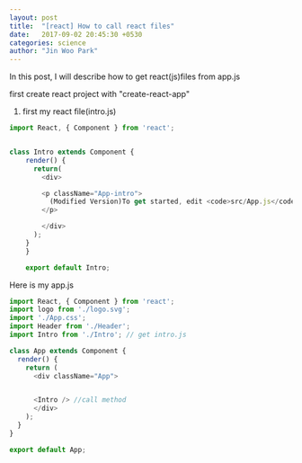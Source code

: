```yaml
---
layout: post
title:  "[react] How to call react files"
date:   2017-09-02 20:45:30 +0530
categories: science
author: "Jin Woo Park"
---
```

In this post, I will describe how to get react(js)files from app.js

first create react project with "create-react-app"

1. first my react file(intro.js)

````javascript
import React, { Component } from 'react';


class Intro extends Component {
    render() {
      return(
        <div>

        <p className="App-intro">
          (Modified Version)To get started, edit <code>src/App.js</code> and save to reload.
        </p>

        </div>
      );
    }
    }

    export default Intro;

````

Here is my app.js 
````javascript
import React, { Component } from 'react';
import logo from './logo.svg';
import './App.css';
import Header from './Header';
import Intro from './Intro'; // get intro.js

class App extends Component {
  render() {
    return (
      <div className="App">


      <Intro /> //call method
      </div>
    );
  }
}

export default App;
````
